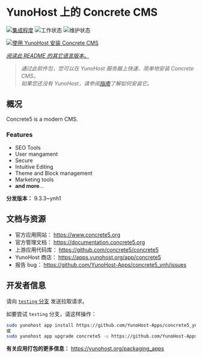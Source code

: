 <!--
注意：此 README 由 <https://github.com/YunoHost/apps/tree/master/tools/readme_generator> 自动生成
请勿手动编辑。
-->

# YunoHost 上的 Concrete CMS

[![集成程度](https://dash.yunohost.org/integration/concrete5.svg)](https://ci-apps.yunohost.org/ci/apps/concrete5/) ![工作状态](https://ci-apps.yunohost.org/ci/badges/concrete5.status.svg) ![维护状态](https://ci-apps.yunohost.org/ci/badges/concrete5.maintain.svg)

[![使用 YunoHost 安装 Concrete CMS](https://install-app.yunohost.org/install-with-yunohost.svg)](https://install-app.yunohost.org/?app=concrete5)

*[阅读此 README 的其它语言版本。](./ALL_README.md)*

> *通过此软件包，您可以在 YunoHost 服务器上快速、简单地安装 Concrete CMS。*  
> *如果您还没有 YunoHost，请参阅[指南](https://yunohost.org/install)了解如何安装它。*

## 概况

Concrete5 is a modern CMS.

### Features

* SEO Tools
* User mangament
* Secure
* Intuitive Editing
* Theme and Block management
* Marketing tools
* **and more**...


**分发版本：** 9.3.3~ynh1
## 文档与资源

- 官方应用网站： <https://www.concrete5.org>
- 官方管理文档： <https://documentation.concrete5.org>
- 上游应用代码库： <https://github.com/concrete5/concrete5>
- YunoHost 商店： <https://apps.yunohost.org/app/concrete5>
- 报告 bug： <https://github.com/YunoHost-Apps/concrete5_ynh/issues>

## 开发者信息

请向 [`testing` 分支](https://github.com/YunoHost-Apps/concrete5_ynh/tree/testing) 发送拉取请求。

如要尝试 `testing` 分支，请这样操作：

```bash
sudo yunohost app install https://github.com/YunoHost-Apps/concrete5_ynh/tree/testing --debug
或
sudo yunohost app upgrade concrete5 -u https://github.com/YunoHost-Apps/concrete5_ynh/tree/testing --debug
```

**有关应用打包的更多信息：** <https://yunohost.org/packaging_apps>
